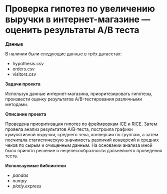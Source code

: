 
# Проверка гипотез по увеличению выручки в интернет-магазине — оценить результаты A/B теста

**Данные**

В наличии были следующие данные в трёх датасетах:
* hypothesis.csv
* orders.csv
* visitors.csv

**Задачи проекта** 

Используя данные интернет-магазина, приоритезировать гипотезы, произвести оценку результатов A/B-тестирования различными методами.

**Описание проекта**

Проведена приоритизация гипотез по фреймворкам ICE и RICE. Затем провела анализ результатов A/B-теста, построила графики кумулятивной выручки, среднего чека,
конверсии по группам, а затем посчитала статистическую значимость различий конверсий и средних чеков по сырым и очищенным данным. На основании анализа мной было
принято решение о нецелесообразности дальнейшего проведения теста.

**Используемые библиотеки**

* *pandas*
* *numpy*
* *plotly.express*
